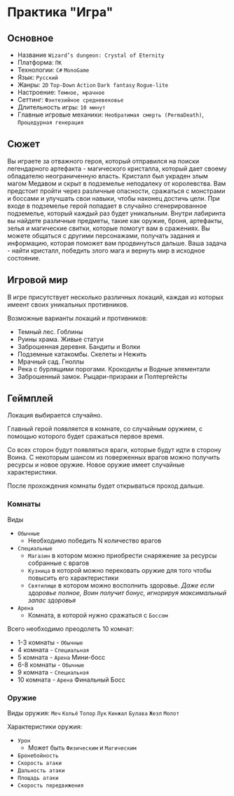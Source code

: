 ﻿# Практика "Игра"
## Основное
- Название `Wizard’s dungeon: Crystal of Eternity`
- Платформа: `ПК`
- Технологии: `C#` `MonoGame`
- Язык: `Русский`
- Жанры: `2D` `Top-Down` `Action` `Dark fantasy` `Rogue-lite`
- Настроение: `Темное, мрачное`
- Сеттинг: `Фэнтезийное средневековье`
- Длительность игры: `10 минут`
- Главные игровые механики: `Необратимая смерть (PermaDeath)`, `Процедурная генерация `

## Сюжет
Вы играете за отважного героя, который отправился на поиски легендарного артефакта - магического кристалла, который дает своему обладателю неограниченную власть. Кристалл был украден злым магом Медавом и скрыт в подземелье неподалеку от королевства. Вам предстоит пройти через различные опасности, сражаться с монстрами и боссами и улучшать свои навыки, чтобы наконец достичь цели.
При входе в подземелье герой попадает в случайно сгенерированное подземелье, который каждый раз будет уникальным. Внутри лабиринта вы найдете различные предметы, такие как оружие, броня, артефакты, зелья и магические свитки, которые помогут вам в сражениях. Вы можете общаться с другими персонажами, получать задания и информацию, которая поможет вам продвинуться дальше. Ваша задача - найти кристалл, победить злого мага и вернуть мир в исходное состояние.


## Игровой мир
В игре присутствует несколько различных локаций, каждая из которых имеент своих уникальных противников.

Возможные варианты локаций и противников:
- Темный лес. Гоблины
- Руины храма. Живые статуи
- Заброшенная деревня. Бандиты и Волки
- Подземные катакомбы. Скелеты и Нежить
- Мрачный сад. Гноллы
- Река с бурлящими порогами. Крокодилы и Водные элементали
- Заброшенный замок. Рыцари-призраки и Полтергейсты

## Геймплей
Локация выбирается случайно.

Главный герой появляется в комнате, со случайным оружием, с помощью которого будет сражаться первое время.

Со всех сторон будут появляться враги, которые будут идти в сторону Воина. С некоторым шансом из поверженных врагов можно получить ресурсы и новое оружие. Новое оружие имеет случайные характеристики.

После прохождения комнаты будет открываться проход дальше.

### Комнаты
Виды
- `Обычные`
  - Необходимо победить N количество врагов
- `Специальные`
  - `Магазин` в котором можно приобрести снаряжение за ресурсы собранные с врагов
  - `Кузница` в которой можно перековать оружие для того чтобы повысить его характеристики
  - `Святилище` в котором можно восполнить здоровье. *Даже если здоровье полное, Воин получит бонус, игнорируя максимальный запас здоровья*
- `Арена`
  - Комната, в которой нужно сражаться с `Боссом`

Всего необходимо преодолеть 10 комнат:
- 1-3 комнаты - `Обычные`
- 4 комната - `Специальная`
- 5 комната - `Арена` Мини-босс
- 6-8 комнаты - `Обычные`
- 9 комната - `Специальная`
- 10 комната - `Арена` Финальный Босс


### Оружие
Виды оружия: `Меч` `Копьё` `Топор` `Лук` `Кинжал` `Булава` `Жезл` `Молот`

Характеристики оружия:
- `Урон`
  - Может быть `Физическим` и `Магическим`
- `Бронебойность`
- `Скорость атаки`
- `Дальность атаки`
- `Площадь атаки`
- `Скорость передвижения`
